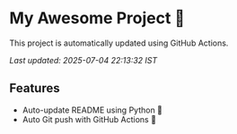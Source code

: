 # My Awesome Project 🚀

This project is automatically updated using GitHub Actions.

_Last updated: 2025-07-04 22:13:32 IST_

## Features
- Auto-update README using Python 🐍
- Auto Git push with GitHub Actions 🤖
